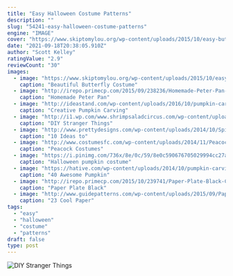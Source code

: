 ```yaml
---
title: "Easy Halloween Costume Patterns"
description: ""
slug: "54241-easy-halloween-costume-patterns"
engine: "IMAGE"
cover: "https://www.skiptomylou.org/wp-content/uploads/2015/10/easy-butterfly-costume.jpg"
date: "2021-09-18T20:38:05.910Z"
author: "Scott Kelley"
ratingValue: "2.9"
reviewCount: "30"
images:
  - image: "https://www.skiptomylou.org/wp-content/uploads/2015/10/easy-butterfly-costume.jpg"
    caption: "Beautiful Butterfly Costume"
  - image: "http://irepo.primecp.com/2015/09/238236/Homemade-Peter-Pan-Costume_ExtraLarge1000_ID-1210345.jpg?v=1210345"
    caption: "Homemade Peter Pan"
  - image: "http://ideastand.com/wp-content/uploads/2016/10/pumpkin-carving-ideas/18-pumpkin-carving-ideas.jpg"
    caption: "Creative Pumpkin Carving"
  - image: "http://i1.wp.com/www.shrimpsaladcircus.com/wp-content/uploads/2016/08/DIY-Stranger-Things-Couple-Halloween-Costume-Eleven-and-Mike.jpg?resize=640%2C984"
    caption: "DIY Stranger Things"
  - image: "http://www.prettydesigns.com/wp-content/uploads/2014/10/Spider-Jars.jpg"
    caption: "10 Ideas to"
  - image: "http://www.costumesfc.com/wp-content/uploads/2014/11/Peacock-Costume-for-Girls.jpg"
    caption: "Peacock Costumes"
  - image: "https://i.pinimg.com/736x/8e/0c/59/8e0c590676705029994cc27a39ca335a--toddler-pumpkin-costume-toddler-halloween.jpg"
    caption: "Halloween pumpkin costume"
  - image: "https://hative.com/wp-content/uploads/2014/10/pumpkin-carving-ideas/33-firefly-pumpkin.jpg"
    caption: "40 Awesome Pumpkin"
  - image: "http://irepo.primecp.com/2015/10/239741/Paper-Plate-Black-Cat_ExtraLarge700_ID-1227832.png?v=1227832"
    caption: "Paper Plate Black"
  - image: "http://www.guidepatterns.com/wp-content/uploads/2015/09/Paper-Mache-Mask.jpg"
    caption: "23 Cool Paper"
tags:
  - "easy"
  - "halloween"
  - "costume"
  - "patterns"
draft: false
type: post
---
```



![DIY Stranger Things](http://i1.wp.com/www.shrimpsaladcircus.com/wp-content/uploads/2016/08/DIY-Stranger-Things-Couple-Halloween-Costume-Eleven-and-Mike.jpg?resize=640%2C984 "DIY Stranger Things")


<!--inArticleAds-->

<!--galleryOne-->


<!--inArticleAds-->

<!--galleryTwo-->


<!--galleryThree-->


